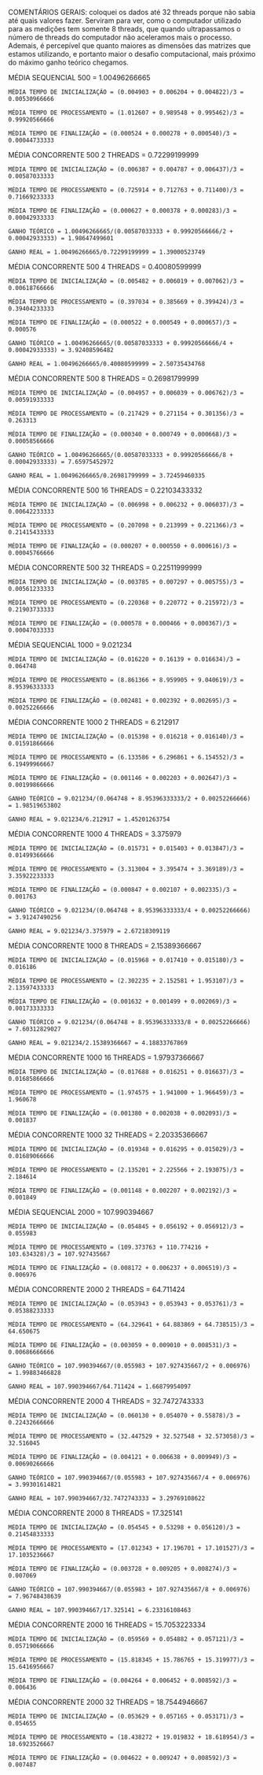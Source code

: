COMENTÁRIOS GERAIS: coloquei os dados até 32 threads porque não sabia até quais valores fazer. Serviram para ver, como o computador utilizado para as medições tem somente 8 threads, que quando ultrapassamos o número de threads do computador não aceleramos mais o processo. Ademais, é percepível que quanto maiores as dimensões das matrizes que estamos utilizando, e portanto maior o desafio computacional, mais próximo do máximo ganho teórico chegamos.


MÉDIA SEQUENCIAL 500 = 1.00496266665

    MÉDIA TEMPO DE INICIALIZAÇÃO = (0.004903 + 0.006204 + 0.004822)/3 = 0.00530966666
    
    MÉDIA TEMPO DE PROCESSAMENTO = (1.012607 + 0.989548 + 0.995462)/3 = 0.99920566666
    
    MÉDIA TEMPO DE FINALIZAÇÃO = (0.000524 + 0.000278 + 0.000540)/3 = 0.00044733333
    
    
    
   
MÉDIA CONCORRENTE 500 2 THREADS = 0.72299199999

    MÉDIA TEMPO DE INICIALIZAÇÃO = (0.006387 + 0.004787 + 0.006437)/3 = 0.00587033333
    
    MÉDIA TEMPO DE PROCESSAMENTO = (0.725914 + 0.712763 + 0.711400)/3 = 0.71669233333
    
    MÉDIA TEMPO DE FINALIZAÇÃO = (0.000627 + 0.000378 + 0.000283)/3 = 0.00042933333
    
    GANHO TEÓRICO = 1.00496266665/(0.00587033333 + 0.99920566666/2 + 0.00042933333) = 1.98647499601
    
    GANHO REAL = 1.00496266665/0.72299199999 = 1.39000523749



MÉDIA CONCORRENTE 500 4 THREADS = 0.40080599999

    MÉDIA TEMPO DE INICIALIZAÇÃO = (0.005482 + 0.006019 + 0.007062)/3 = 0.00618766666
    
    MÉDIA TEMPO DE PROCESSAMENTO = (0.397034 + 0.385669 + 0.399424)/3 = 0.39404233333
    
    MÉDIA TEMPO DE FINALIZAÇÃO = (0.000522 + 0.000549 + 0.000657)/3 = 0.000576
    
    GANHO TEÓRICO = 1.00496266665/(0.00587033333 + 0.99920566666/4 + 0.00042933333) = 3.92408596482
    
    GANHO REAL = 1.00496266665/0.40080599999 = 2.50735434768


 MÉDIA CONCORRENTE 500 8 THREADS = 0.26981799999
 
    MÉDIA TEMPO DE INICIALIZAÇÃO = (0.004957 + 0.006039 + 0.006762)/3 = 0.00591933333
    
    MÉDIA TEMPO DE PROCESSAMENTO = (0.217429 + 0.271154 + 0.301356)/3 = 0.263313
    
    MÉDIA TEMPO DE FINALIZAÇÃO = (0.000340 + 0.000749 + 0.000668)/3 = 0.00058566666
    
    GANHO TEÓRICO = 1.00496266665/(0.00587033333 + 0.99920566666/8 + 0.00042933333) = 7.65975452972
    
    GANHO REAL = 1.00496266665/0.26981799999 = 3.72459460335


MÉDIA CONCORRENTE 500 16 THREADS = 0.22103433332

    MÉDIA TEMPO DE INICIALIZAÇÃO = (0.006998 + 0.006232 + 0.006037)/3 = 0.00642233333
    
    MÉDIA TEMPO DE PROCESSAMENTO = (0.207098 + 0.213999 + 0.221366)/3 = 0.21415433333
    
    MÉDIA TEMPO DE FINALIZAÇÃO = (0.000207 + 0.000550 + 0.000616)/3 = 0.00045766666



MÉDIA CONCORRENTE 500 32 THREADS = 0.22511999999

    MÉDIA TEMPO DE INICIALIZAÇÃO = (0.003785 + 0.007297 + 0.005755)/3 = 0.00561233333
    
    MÉDIA TEMPO DE PROCESSAMENTO = (0.220368 + 0.220772 + 0.215972)/3 = 0.21903733333
    
    MÉDIA TEMPO DE FINALIZAÇÃO = (0.000578 + 0.000466 + 0.000367)/3 = 0.00047033333

    
    
MÉDIA SEQUENCIAL 1000 = 9.021234

    MÉDIA TEMPO DE INICIALIZAÇÃO = (0.016220 + 0.16139 + 0.016634)/3 = 0.064748
    
    MÉDIA TEMPO DE PROCESSAMENTO = (8.861366 + 8.959905 + 9.040619)/3 = 8.95396333333
    
    MÉDIA TEMPO DE FINALIZAÇÃO = (0.002481 + 0.002392 + 0.002695)/3 = 0.00252266666



MÉDIA CONCORRENTE 1000 2 THREADS = 6.212917

    MÉDIA TEMPO DE INICIALIZAÇÃO = (0.015398 + 0.016218 + 0.016140)/3 = 0.01591866666
    
    MÉDIA TEMPO DE PROCESSAMENTO = (6.133586 + 6.296861 + 6.154552)/3 = 6.19499966667
    
    MÉDIA TEMPO DE FINALIZAÇÃO = (0.001146 + 0.002203 + 0.002647)/3 = 0.00199866666
    
    GANHO TEÓRICO = 9.021234/(0.064748 + 8.95396333333/2 + 0.00252266666) = 1.98519653802
    
    GANHO REAL = 9.021234/6.212917 = 1.45201263754


MÉDIA CONCORRENTE 1000 4 THREADS = 3.375979

    MÉDIA TEMPO DE INICIALIZAÇÃO = (0.015731 + 0.015403 + 0.013847)/3 = 0.01499366666
    
    MÉDIA TEMPO DE PROCESSAMENTO = (3.313004 + 3.395474 + 3.369189)/3 = 3.35922233333
    
    MÉDIA TEMPO DE FINALIZAÇÃO = (0.000847 + 0.002107 + 0.002335)/3 = 0.001763
    
    GANHO TEÓRICO = 9.021234/(0.064748 + 8.95396333333/4 + 0.00252266666) = 3.91247490256
    
    GANHO REAL = 9.021234/3.375979 = 2.67218309119


MÉDIA CONCORRENTE 1000 8 THREADS = 2.15389366667

    MÉDIA TEMPO DE INICIALIZAÇÃO = (0.015968 + 0.017410 + 0.015180)/3 = 0.016186
    
    MÉDIA TEMPO DE PROCESSAMENTO = (2.302235 + 2.152581 + 1.953107)/3 = 2.13597433333
    
    MÉDIA TEMPO DE FINALIZAÇÃO = (0.001632 + 0.001499 + 0.002069)/3 = 0.00173333333
    
    GANHO TEÓRICO = 9.021234/(0.064748 + 8.95396333333/8 + 0.00252266666) = 7.60312829027
    
    GANHO REAL = 9.021234/2.15389366667 = 4.18833767869


MÉDIA CONCORRENTE 1000 16 THREADS = 1.97937366667

    MÉDIA TEMPO DE INICIALIZAÇÃO = (0.017688 + 0.016251 + 0.016637)/3 = 0.01685866666
    
    MÉDIA TEMPO DE PROCESSAMENTO = (1.974575 + 1.941000 + 1.966459)/3 = 1.960678
    
    MÉDIA TEMPO DE FINALIZAÇÃO = (0.001380 + 0.002038 + 0.002093)/3 = 0.001837
    
    
    
MÉDIA CONCORRENTE 1000 32 THREADS = 2.20335366667

    MÉDIA TEMPO DE INICIALIZAÇÃO = (0.019348 + 0.016295 + 0.015029)/3 = 0.01689066666
    
    MÉDIA TEMPO DE PROCESSAMENTO = (2.135201 + 2.225566 + 2.193075)/3 = 2.184614
    
    MÉDIA TEMPO DE FINALIZAÇÃO = (0.001148 + 0.002207 + 0.002192)/3 = 0.001849



MÉDIA SEQUENCIAL 2000 = 107.990394667

    MÉDIA TEMPO DE INICIALIZAÇÃO = (0.054845 + 0.056192 + 0.056912)/3 = 0.055983
    
    MÉDIA TEMPO DE PROCESSAMENTO = (109.373763 + 110.774216 + 103.634328)/3 = 107.927435667
    
    MÉDIA TEMPO DE FINALIZAÇÃO = (0.008172 + 0.006237 + 0.006519)/3 = 0.006976



MÉDIA CONCORRENTE 2000 2 THREADS = 64.711424

    MÉDIA TEMPO DE INICIALIZAÇÃO = (0.053943 + 0.053943 + 0.053761)/3 = 0.05388233333
    
    MÉDIA TEMPO DE PROCESSAMENTO = (64.329641 + 64.883869 + 64.738515)/3 = 64.650675
    
    MÉDIA TEMPO DE FINALIZAÇÃO = (0.003059 + 0.009010 + 0.008531)/3 = 0.00686666666
    
    GANHO TEÓRICO = 107.990394667/(0.055983 + 107.927435667/2 + 0.006976) = 1.99883466828
    
    GANHO REAL = 107.990394667/64.711424 = 1.66879954097


MÉDIA CONCORRENTE 2000 4 THREADS = 32.7472743333

    MÉDIA TEMPO DE INICIALIZAÇÃO = (0.060130 + 0.054070 + 0.55878)/3 = 0.22432666666
    
    MÉDIA TEMPO DE PROCESSAMENTO = (32.447529 + 32.527548 + 32.573058)/3 = 32.516045
    
    MÉDIA TEMPO DE FINALIZAÇÃO = (0.004121 + 0.006638 + 0.009949)/3 = 0.00690266666
    
    GANHO TEÓRICO = 107.990394667/(0.055983 + 107.927435667/4 + 0.006976) = 3.99301614821
    
    GANHO REAL = 107.990394667/32.7472743333 = 3.29769108622


 MÉDIA CONCORRENTE 2000 8 THREADS = 17.325141
 
    MÉDIA TEMPO DE INICIALIZAÇÃO = (0.054545 + 0.53298 + 0.056120)/3 = 0.21454833333
    
    MÉDIA TEMPO DE PROCESSAMENTO = (17.012343 + 17.196701 + 17.101527)/3 = 17.1035236667
    
    MÉDIA TEMPO DE FINALIZAÇÃO = (0.003728 + 0.009205 + 0.008274)/3 = 0.007069
    
    GANHO TEÓRICO = 107.990394667/(0.055983 + 107.927435667/8 + 0.006976) = 7.96748438639
    
    GANHO REAL = 107.990394667/17.325141 = 6.23316108463


 MÉDIA CONCORRENTE 2000 16 THREADS = 15.7053223334
 
    MÉDIA TEMPO DE INICIALIZAÇÃO = (0.059569 + 0.054882 + 0.057121)/3 = 0.05719066666
    
    MÉDIA TEMPO DE PROCESSAMENTO = (15.818345 + 15.786765 + 15.319977)/3 = 15.6416956667
    
    MÉDIA TEMPO DE FINALIZAÇÃO = (0.004264 + 0.006452 + 0.008592)/3 = 0.006436
    
    

 MÉDIA CONCORRENTE 2000 32 THREADS = 18.7544946667
 
    MÉDIA TEMPO DE INICIALIZAÇÃO = (0.053629 + 0.057165 + 0.053171)/3 = 0.054655
    
    MÉDIA TEMPO DE PROCESSAMENTO = (18.438272 + 19.019832 + 18.618954)/3 = 18.6923526667
    
    MÉDIA TEMPO DE FINALIZAÇÃO = (0.004622 + 0.009247 + 0.008592)/3 = 0.007487
